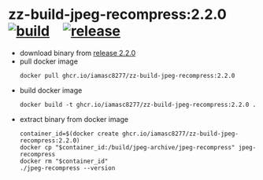 # zz-build-jpeg-recompress:2.2.0 &ensp; [![build](https://github.com/iamasc8277/zz-build-jpeg-recompress/actions/workflows/build.yml/badge.svg)](https://github.com/iamasc8277/zz-build-jpeg-recompress/actions/workflows/build.yml) &ensp; [![release](https://github.com/iamasc8277/zz-build-jpeg-recompress/actions/workflows/release.yml/badge.svg)](https://github.com/iamasc8277/zz-build-jpeg-recompress/actions/workflows/release.yml)

* download binary from [release 2.2.0](https://github.com/iamasc8277/zz-build-jpeg-recompress/releases/tag/v2.2.0)
* pull docker image
  ```
  docker pull ghcr.io/iamasc8277/zz-build-jpeg-recompress:2.2.0
  ```
* build docker image
  ```
  docker build -t ghcr.io/iamasc8277/zz-build-jpeg-recompress:2.2.0 .
  ```
* extract binary from docker image
  ```
  container_id=$(docker create ghcr.io/iamasc8277/zz-build-jpeg-recompress:2.2.0)
  docker cp "$container_id:/build/jpeg-archive/jpeg-recompress" jpeg-recompress
  docker rm "$container_id"
  ./jpeg-recompress --version
  ```
